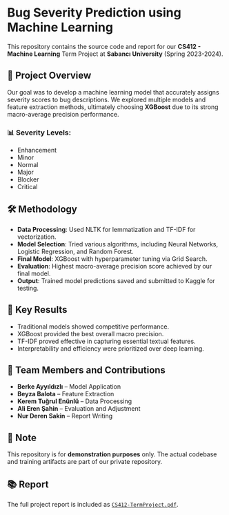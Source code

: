 # Bug Severity Prediction using Machine Learning

This repository contains the source code and report for our **CS412 - Machine Learning** Term Project at **Sabancı University** (Spring 2023-2024).

## 🧠 Project Overview

Our goal was to develop a machine learning model that accurately assigns severity scores to bug descriptions. We explored multiple models and feature extraction methods, ultimately choosing **XGBoost** due to its strong macro-average precision performance.

### 📊 Severity Levels:
- Enhancement
- Minor
- Normal
- Major
- Blocker
- Critical

## 🛠️ Methodology

- **Data Processing**: Used NLTK for lemmatization and TF-IDF for vectorization.
- **Model Selection**: Tried various algorithms, including Neural Networks, Logistic Regression, and Random Forest.
- **Final Model**: XGBoost with hyperparameter tuning via Grid Search.
- **Evaluation**: Highest macro-average precision score achieved by our final model.
- **Output**: Trained model predictions saved and submitted to Kaggle for testing.

## 📌 Key Results

- Traditional models showed competitive performance.
- XGBoost provided the best overall macro precision.
- TF-IDF proved effective in capturing essential textual features.
- Interpretability and efficiency were prioritized over deep learning.

## 👥 Team Members and Contributions

- **Berke Ayyıldızlı** – Model Application
- **Beyza Balota** – Feature Extraction
- **Kerem Tuğrul Enünlü** – Data Processing
- **Ali Eren Şahin** – Evaluation and Adjustment
- **Nur Deren Sakin** – Report Writing

## 📄 Note

This repository is for **demonstration purposes** only. The actual codebase and training artifacts are part of our private repository.

## 📚 Report

The full project report is included as [`CS412-TermProject.pdf`](./CS412-TermProject.pdf).
